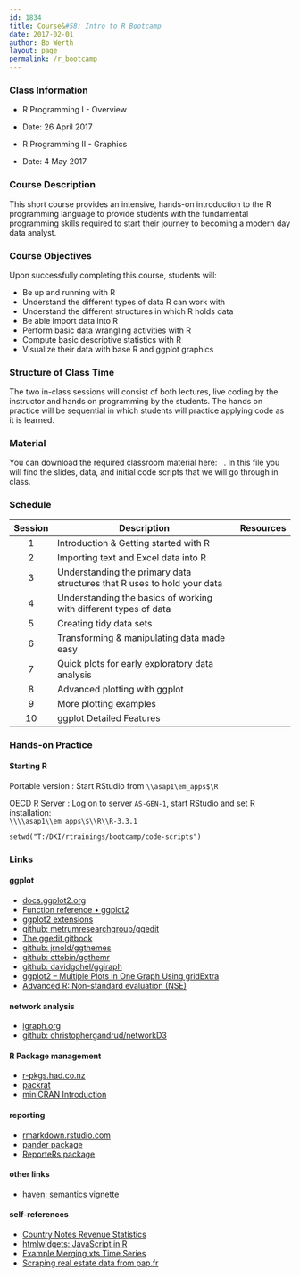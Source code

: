 ```yaml
---
id: 1834
title: Course&#58; Intro to R Bootcamp
date: 2017-02-01
author: Bo Werth
layout: page
permalink: /r_bootcamp
---
```



### Class Information

* R Programming I - Overview
* Date: 26 April 2017

* R Programming II - Graphics
* Date: 4 May 2017

<!-- * Location: OECD, Paris, France -->
<!-- * Webpage: [boot.rdata.work/r_bootcamp](http://boot.rdata.work/r_bootcamp) -->
<!-- * Additional Resources: [http://github.com/bowerth/boot-r](http://github.com/bowerth/boot-r) -->

### Course Description 

This short course provides an intensive, hands-on introduction to the R programming language to provide students with the fundamental programming skills required to start their journey to becoming a modern day data analyst.

### Course Objectives
Upon successfully completing this course, students will:

- Be up and running with R
- Understand the different types of data R can work with
- Understand the different structures in which R holds data
- Be able Import data into R
- Perform basic data wrangling activities with R
- Compute basic descriptive statistics with R
- Visualize their data with base R and ggplot graphics


### Structure of Class Time 

The two in-class sessions will consist of both lectures, live coding by the instructor and hands on programming by the students. The hands on practice will be sequential in which students will practice applying code as it is learned. 


### Material
You can download the required classroom material here: &nbsp; <a href="http://rbootcamp.s3.amazonaws.com//bootcamp.zip" style="color:black;"><i class="fa fa-folder-open" style="font-size:1em"></i></a>.  In this file you will find the slides, data, and initial code scripts that we will go through in class.


### Schedule


| Session | Description | Resources | 
|:---:|---|:---:|
| 1 | Introduction & Getting started with R | <a href="bootcamp/1-intro" style="color:black;"><i class="fa fa-file-powerpoint-o" aria-hidden="true"></i></a> &nbsp; <a href="bootcamp/1-intro/1-intro.R" style="color:black;"><i class="fa fa-file-code-o" aria-hidden="true"></i></a> &nbsp;&nbsp;&nbsp;&nbsp;&nbsp;&nbsp; |
| 2 | Importing text and Excel data into R | <a href="bootcamp/2-get-data" style="color:black;"><i class="fa fa-file-powerpoint-o" aria-hidden="true"></i></a> &nbsp; <a href="bootcamp/2-get-data/2-get-data.R" style="color:black;"><i class="fa fa-file-code-o" aria-hidden="true"></i></a> &nbsp;&nbsp;&nbsp;&nbsp;&nbsp;&nbsp; |
| 3 | Understanding the primary data structures that R uses to hold your data | <a href="bootcamp/3-data-structures" style="color:black;"><i class="fa fa-file-powerpoint-o" aria-hidden="true"></i></a> &nbsp; <a href="bootcamp/3-data-structures/3-data-structures.R" style="color:black;"><i class="fa fa-file-code-o" aria-hidden="true"></i></a> &nbsp;&nbsp;&nbsp;&nbsp;&nbsp;&nbsp; |
| 4 | Understanding the basics of working with different types of data | <a href="bootcamp/4-data-types" style="color:black;"><i class="fa fa-file-powerpoint-o" aria-hidden="true"></i></a> &nbsp; <a href="bootcamp/4-data-types/4-data-types.R" style="color:black;"><i class="fa fa-file-code-o" aria-hidden="true"></i></a> &nbsp;&nbsp;&nbsp;&nbsp;&nbsp;&nbsp; |
| 5 | Creating tidy data sets | <a href="bootcamp/5-tidy-data" style="color:black;"><i class="fa fa-file-powerpoint-o" aria-hidden="true"></i></a> &nbsp; <a href="bootcamp/5-tidy-data/5-tidy-data.R" style="color:black;"><i class="fa fa-file-code-o" aria-hidden="true"></i></a> &nbsp;&nbsp;&nbsp;&nbsp;&nbsp;&nbsp;  |
| 6 | Transforming & manipulating data made easy | <a href="bootcamp/6-dplyr-data" style="color:black;"><i class="fa fa-file-powerpoint-o" aria-hidden="true"></i></a> &nbsp; <a href="bootcamp/6-dplyr-data/6-dplyr-data.R" style="color:black;"><i class="fa fa-file-code-o" aria-hidden="true"></i></a> &nbsp;&nbsp;&nbsp;&nbsp;&nbsp;&nbsp; |
| 7 | Quick plots for early exploratory data analysis | <a href="bootcamp/7-quickplots" style="color:black;"><i class="fa fa-file-powerpoint-o" aria-hidden="true"></i></a> &nbsp; <a href="bootcamp/7-quickplots/7-quickplots.R" style="color:black;"><i class="fa fa-file-code-o" aria-hidden="true"></i></a> &nbsp;&nbsp;&nbsp;&nbsp;&nbsp;&nbsp; |
| 8 | Advanced plotting with ggplot | <a href="bootcamp/8-ggplot" style="color:black;"><i class="fa fa-file-powerpoint-o" aria-hidden="true"></i></a> &nbsp; <a href="bootcamp/8-ggplot/8-ggplot.R" style="color:black;"><i class="fa fa-file-code-o" aria-hidden="true"></i></a> &nbsp;&nbsp;&nbsp;&nbsp;&nbsp;&nbsp; |
| 9 | More plotting examples | <a href="bootcamp/9-moreplots" style="color:black;"><i class="fa fa-file-powerpoint-o" aria-hidden="true"></i></a> &nbsp; <a href="bootcamp/9-moreplots/9-moreplots.R" style="color:black;"><i class="fa fa-file-code-o" aria-hidden="true"></i></a> &nbsp;&nbsp;&nbsp;&nbsp;&nbsp;&nbsp; |
| 10 | ggplot Detailed Features | <a href="bootcamp/10-ggplot-detailed-features" style="color:black;"><i class="fa fa-file-powerpoint-o" aria-hidden="true"></i></a> &nbsp; <a href="bootcamp/10-ggplot-detailed-features/10-ggplot-detailed-features.R" style="color:black;"><i class="fa fa-file-code-o" aria-hidden="true"></i></a> &nbsp;&nbsp;&nbsp;&nbsp;&nbsp;&nbsp; |


### Hands-on Practice

#### Starting R

Portable version
:   Start RStudio from `\\asap1\em_apps$\R`

OECD R Server
:   Log on to server `AS-GEN-1`, start RStudio and set R installation:  
	`\\\\asap1\\em_apps\$\\R\\R-3.3.1`

~~~
setwd("T:/DKI/rtrainings/bootcamp/code-scripts")
~~~

<!-- 
### Time Structure

| Time  | Item             |
|------:|:-----------------|
|  9h30 | Begin Morning    |
| 11h00 | Morning Break    |
| 12h30 | Lunch Break      |
| 13h30 | Begin Afternoon  |
| 15h30 | Afternoon Break  |
| 17h00 | End              |
 -->

### Links

#### ggplot

- [docs.ggplot2.org](http://docs.ggplot2.org/)
- [Function reference • ggplot2](http://ggplot2.tidyverse.org/reference/)
- [ggplot2 extensions](http://www.ggplot2-exts.org/)
- [github: metrumresearchgroup/ggedit](https://github.com/metrumresearchgroup/ggedit)
- [The ggedit gitbook](https://metrumresearchgroup.github.io/ggedit/)
- [github: jrnold/ggthemes](https://github.com/jrnold/ggthemes)
- [github: cttobin/ggthemr](https://github.com/cttobin/ggthemr)
- [github: davidgohel/ggiraph](https://github.com/davidgohel/ggiraph)
- [ggplot2 – Multiple Plots in One Graph Using gridExtra](http://lightonphiri.org/blog/ggplot2-multiple-plots-in-one-graph-using-gridextra)
- [Advanced R: Non-standard evaluation (NSE)](http://adv-r.had.co.nz/Computing-on-the-language.html)

#### network analysis

- [igraph.org](http://igraph.org/r/)
- [github: christophergandrud/networkD3](https://github.com/christophergandrud/networkD3)

#### R Package management

- [r-pkgs.had.co.nz](http://r-pkgs.had.co.nz/)
- [packrat](https://rstudio.github.io/packrat/)
- [miniCRAN Introduction](https://cran.r-project.org/web/packages/miniCRAN/vignettes/miniCRAN-introduction.html)

#### reporting

- [rmarkdown.rstudio.com](http://rmarkdown.rstudio.com)
- [pander package](http://rapporter.github.io/pander/)
- [ReporteRs package](http://davidgohel.github.io/ReporteRs/)

#### other links

- [haven: semantics vignette](https://github.com/tidyverse/haven/blob/master/vignettes/semantics.Rmd)

#### self-references

- [Country Notes Revenue Statistics](https://oecd-ctp.github.io/cn-rs/)
- [htmlwidgets: JavaScript in R](http://rdata.work/datascience/2015/09/13/r-htmlwidgets.html)
- [Example Merging xts Time Series](http://rdata.work/datascience/2015/10/16/r-libor-tyc.html)
- [Scraping real estate data from pap.fr](http://estate.rdata.work/articles/estate.html)
